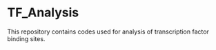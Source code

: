 TF_Analysis
===========

This repository contains codes used for analysis of transcription factor binding sites. 